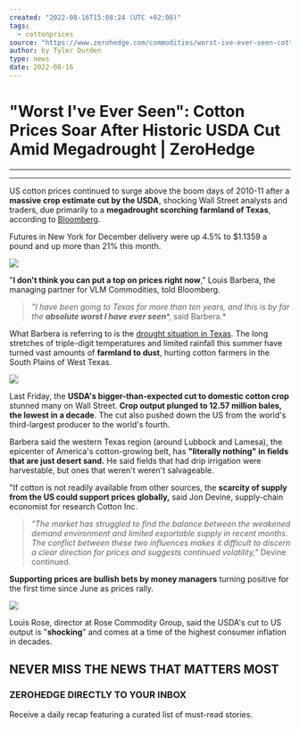 ```yaml
---
created: "2022-08-16T15:08:24 (UTC +02:00)"
tags:
  - cottonprices
source: "https://www.zerohedge.com/commodities/worst-ive-ever-seen-cotton-prices-soar-after-historic-usda-cut-amid-megadrought"
author: by Tyler Durden
type: news
date: 2022-08-16
---
```


# "Worst I've Ever Seen": Cotton Prices Soar After Historic USDA Cut Amid Megadrought | ZeroHedge

---

---

US cotton prices continued to surge above the boom days of 2010-11 after a **massive crop estimate cut by the USDA**, shocking Wall Street analysts and traders, due primarily to a **megadrought scorching farmland of Texas**, according to [Bloomberg](https://www.bloomberg.com/). 

Futures in New York for December delivery were up 4.5% to $1.1359 a pound and up more than 21% this month. 

[![](https://assets.zerohedge.com/s3fs-public/styles/inline_image_mobile/public/inline-images/2022-08-15_12-34-41.png?itok=mZNTxshE)](https://www.zerohedge.com/s3/files/inline-images/2022-08-15_12-34-41.png?itok=mZNTxshE)

"**I don't think you can put a top on prices right now**," Louis Barbera, the managing partner for VLM Commodities, told Bloomberg. 

 > 
 > *"I have been going to Texas for more than ten years, and this is by far the* ***absolute worst I have ever seen****, said Barbera.*  

What Barbera is referring to is the [drought situation in Texas](https://www.zerohedge.com/weather/texas-faces-wildfire-threat-amid-extreme-drought). The long stretches of triple-digit temperatures and limited rainfall this summer have turned vast amounts of **farmland to dust**, hurting cotton farmers in the South Plains of West Texas. 

[![](https://assets.zerohedge.com/s3fs-public/styles/inline_image_mobile/public/inline-images/2022-08-15_12-51-21.png?itok=gPldZhh6)](https://www.zerohedge.com/s3/files/inline-images/2022-08-15_12-51-21.png?itok=gPldZhh6)

Last Friday, the **USDA's bigger-than-expected cut to domestic cotton crop** stunned many on Wall Street. **Crop output plunged to 12.57 million bales, the lowest in a decade**. The cut also pushed down the US from the world's third-largest producer to the world's fourth. 

Barbera said the western Texas region (around Lubbock and Lamesa), the epicenter of America's cotton-growing belt, has **"literally nothing" in fields that are just desert sand.** He said fields that had drip irrigation were harvestable, but ones that weren't weren't salvageable. 

"If cotton is not readily available from other sources, the **scarcity of supply from the US could support prices globally,** said Jon Devine, supply-chain economist for research Cotton Inc.

 > 
 > *"The market has struggled to find the balance between the weakened demand environment and limited exportable supply in recent months. The conflict between these two influences makes it difficult to discern a clear direction for prices and suggests continued volatility,"* Devine continued. 

**Supporting prices are bullish bets by money managers** turning positive for the first time since June as prices rally.

[![](https://assets.zerohedge.com/s3fs-public/styles/inline_image_mobile/public/inline-images/2022-08-15_12-30-19.png?itok=P-04KZVe)](https://www.zerohedge.com/s3/files/inline-images/2022-08-15_12-30-19.png?itok=P-04KZVe)

Louis Rose, director at Rose Commodity Group, said the USDA's cut to US output is "**shocking**" and comes at a time of the highest consumer inflation in decades. 

## NEVER MISS THE NEWS THAT MATTERS MOST

### ZEROHEDGE DIRECTLY TO YOUR INBOX

Receive a daily recap featuring a curated list of must-read stories.
